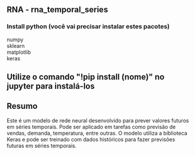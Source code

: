 ## RNA - rna_temporal_series

### Install python (você vai precisar instalar estes pacotes)

numpy <br>
sklearn <br>
matplotlib <br>
keras <br>

## Utilize o comando "!pip install (nome)" no jupyter para instalá-los

## Resumo <br>

Este é um modelo de rede neural desenvolvido para prever valores futuros em séries temporais.
Pode ser aplicado em tarefas como previsão de vendas, demanda, temperatura, entre outras. 
O modelo utiliza a biblioteca Keras e pode ser treinado com dados históricos para fazer previsões futuras em séries temporais.
